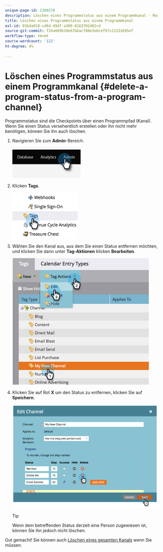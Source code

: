 ```yaml
---
unique-page-id: 2360278
description: Löschen eines Programmstatus aus einem Programmkanal - Marketo Docs - Produktdokumentation
title: Löschen eines Programmstatus aus einem Programmkanal
exl-id: 01bda910-cd6d-49df-a300-8163701482cd
source-git-commit: f24a669b10e67bbacf88e3e6cef97c21331695ef
workflow-type: tm+mt
source-wordcount: '122'
ht-degree: 4%

---
```


# Löschen eines Programmstatus aus einem Programmkanal {#delete-a-program-status-from-a-program-channel}

Programmstatus sind die Checkpoints über einen Programmpfad (Kanal). Wenn Sie einen Status versehentlich erstellen oder ihn nicht mehr benötigen, können Sie ihn auch löschen.

1. Navigieren Sie zum **Admin**-Bereich.

   ![](assets/delete-a-program-status-from-a-program-channel-1.png)

1. Klicken **Tags**.

   ![](assets/delete-a-program-status-from-a-program-channel-2.png)

1. Wählen Sie den Kanal aus, aus dem Sie einen Status entfernen möchten, und klicken Sie dann unter **Tag-Aktionen** klicken **Bearbeiten**.

   ![](assets/delete-a-program-status-from-a-program-channel-3.png)

1. Klicken Sie auf Rot **X** um den Status zu entfernen, klicken Sie auf **Speichern**.

   ![](assets/delete-a-program-status-from-a-program-channel-4.png)

   >[!TIP]
   >
   >Wenn dem betreffenden Status derzeit eine Person zugewiesen ist, können Sie ihn jedoch nicht löschen.

Gut gemacht! Sie können auch [Löschen eines gesamten Kanals](/help/marketo/product-docs/administration/tags/delete-a-program-channel.md) wenn Sie müssen.
